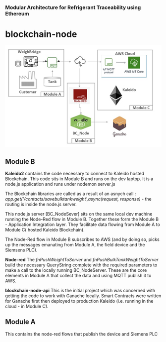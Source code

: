 
### Modular Architecture for Refrigerant Traceability using Ethereum
# blockchain-node

![This is the Modular Architecture](https://github.com/barneymc/blockchain-node/blob/main/Node_Red_artifacts/ModularArchitecture.jpg)

## Module B

**Kaleido2**
contains the code necessary to connect to Kaleido hosted Blockchain. This code sits in Module B and runs on the dev laptop.
It is a node.js application and runs under nodemon server.js

The Blockchain libraries are called as a result of an asnych call :  *app.get('/contacts/savebulktankweight',async(request, response)*  - the routing is inside the node.js server.


This node.js server [BC_NodeSever] sits on the same local dev machine running the Node-Red flow in Module B.
Together these form the Module B - Application Integration layer. They facilitate data flowing from Module A to Module C( hosted Kaleido Blockchain).

The Node-Red flow in Module B subscribes to AWS (and by doing so, picks up the messages emanating from Module A, the field device and the Siemsens PLC). 

**Node-red**
The *fnPushWeightToServer* and *fnPushBulkTankWeightToServer* build the necessary QueryString complete with the required parameters to make a call to the locally running BC_NodeServer. These are the core elements in Module A that collect the data and using MQTT publish it to AWS.


**blockchain-node-api** 
This is the initial project which was concerned with getting the code to work with Ganache locally.
Smart Contracts were written for Ganache first then deployed to production Kaleido (i.e. running in the cloud - in Module C).

## Module A

This contains the node-red flows that publish the device and Siemens PLC 
